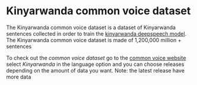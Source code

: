 <h1>Kinyarwanda common voice dataset</h1>

The Kinyarwanda common voice dataset is a dataset of Kinyarwanda sentences collected in order to train the [kinyarwanda deepspeech model](https://github.com/Digital-Umuganda/Deepspeech-Kinyarwanda). The Kinyarwanda common voice dataset is made of 1,200,000 million + sentences

To check out the *common voice dataset* go to the [common voice website](https://commonvoice.mozilla.org/en/datasets) select *Kinyarwanda* in the language option and you can choose releases depending on the amount of data you want. Note: the latest release have more data